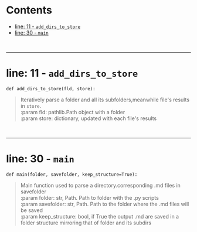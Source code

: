 



Contents
========

* [line: 11 - `add_dirs_to_store`](#line-11---add_dirs_to_store)
* [line: 30 - `main`](#line-30---main)


&nbsp;

--------
# line: 11 - `add_dirs_to_store`
  
```  
def add_dirs_to_store(fld, store):
```
>Iteratively parse a folder and all its subfolders,meanwhile file's results in `store`.  
:param fld: pathlib.Path object with a folder  
:param store: dictionary, updated with each file's results

&nbsp;

--------
# line: 30 - `main`
  
```  
def main(folder, savefolder, keep_structure=True):
```
>Main function used to parse a directory.corresponding .md files in savefolder  
:param folder: str, Path. Path to folder with the .py scripts  
:param savefolder: str, Path. Path to the folder where the .md        files will be saved  
:param keep_structure: bool, if True the output .md are saved in    a folder structure mirroring that of folder and its subdirs